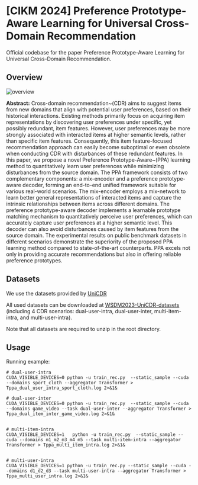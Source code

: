 # [CIKM 2024] Preference Prototype-Aware Learning for Universal Cross-Domain Recommendation



Official codebase for the paper Preference Prototype-Aware Learning for Universal Cross-Domain Recommendation.



## Overview

![overview](C:\Users\97513\Desktop\git\PPA-for-CDR\PPA-for-CDR\fig\introfig.png)

**Abstract:** Cross-domain recommendation~(CDR) aims to suggest items from new domains that align with potential user preferences, based on their historical interactions. Existing methods primarily focus on acquiring item representations by discovering user preferences under specific, yet possibly redundant, item features. However, user preferences may be more strongly associated with interacted items at higher semantic levels, rather than specific item features. Consequently, this item feature-focused recommendation approach can easily become suboptimal or even obsolete when conducting CDR with disturbances of these redundant features. In this paper, we propose a novel Preference Prototype-Aware~(PPA) learning method to quantitatively learn user preferences while minimizing disturbances from the source domain. The PPA framework consists of two complementary components: a mix-encoder and a preference prototype-aware decoder, forming an end-to-end unified framework suitable for various real-world scenarios. The mix-encoder employs a mix-network to learn better general representations of interacted items and capture the intrinsic relationships between items across different domains. The preference prototype-aware decoder implements a learnable prototype matching mechanism to quantitatively perceive user preferences, which can accurately capture user preferences at a higher semantic level. This decoder can also avoid disturbances caused by item features from the source domain. The experimental results on public benchmark datasets in different scenarios demonstrate the superiority of the proposed PPA learning method compared to state-of-the-art counterparts. PPA excels not only in providing accurate recommendations but also in offering reliable preference prototypes.



## Datasets

We use the datasets provided by [UniCDR](https://github.com/cjx96/UniCDR)

All used datasets can be downloaded at [WSDM2023-UniCDR-datasets](https://drive.google.com/drive/folders/1DCYiFU6GCVj681GKYUY2d_BJFln1-8gL?usp=share_link) (including 4 CDR scenarios: dual-user-intra, dual-user-inter, multi-item-intra, and multi-user-intra).

Note that all datasets are required to unzip in the root directory.



## Usage

Running example:

```shell
# dual-user-intra
CUDA_VISIBLE_DEVICES=0 python -u train_rec.py  --static_sample --cuda --domains sport_cloth --aggregator Transformer > Tppa_dual_user_intra_sport_cloth.log 2>&1&

# dual-user-inter
CUDA_VISIBLE_DEVICES=0 python -u train_rec.py  --static_sample --cuda --domains game_video --task dual-user-inter --aggregator Transformer > Tppa_dual_item_inter_game_video.log 2>&1&


# multi-item-intra
CUDA_VISIBLE_DEVICES=1   python -u train_rec.py  --static_sample --cuda --domains m1_m2_m3_m4_m5 --task multi-item-intra --aggregator Transformer > Tppa_multi_item_intra.log 2>&1&


# multi-user-intra
CUDA_VISIBLE_DEVICES=1 python -u train_rec.py --static_sample --cuda --domains d1_d2_d3 --task multi-user-intra --aggregator Transformer > Tppa_multi_user_intra.log 2>&1&
```
